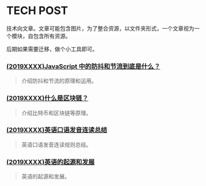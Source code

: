 # TECH POST

技术向文章。文章可能包含图片，为了整合资源，以文件夹形式，一个文章视为一个模块，自包含所有资源。

后期如果需要迁移，做个小工具即可。

### [(2019XXXX)JavaScript 中的防抖和节流到底是什么？](<https://github.com/zfanli/notes/tree/master/post/(2019XXXX)DebounceAndThrottle>)

> 介绍防抖和节流的原理和运用。

### [(2019XXXX)什么是区块链？](<https://github.com/zfanli/notes/tree/master/post/(2019XXXX)AboutBlockChain>)

> 介绍比特币和区块链等原理。

### [(2019XXXX)英语口语发音连读总结](<https://github.com/zfanli/notes/tree/master/post/(2019XXXX)EnglishPronunciation>)

> 英语口语发音连读规则总结。

### [(2019XXXX)英语的起源和发展](<https://github.com/zfanli/notes/tree/master/post/(2019XXXX)EnglishOrigin>)

> 英语的起源和发展。
